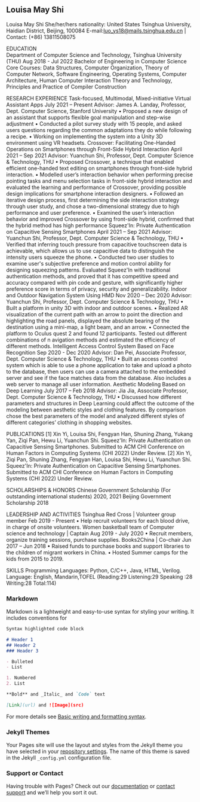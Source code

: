 ## Louisa May Shi

Louisa May Shi
She/her/hers  nationality: United States
Tsinghua University, Haidian District, Beijing, 100084
E-mail:luo_ys18@mails.tsinghua.edu.cn | Contact: (+86) 13811508075

EDUCATION      
Department of Computer Science and Technology, Tsinghua University (THU)       Aug 2018 - Jul 2022
Bachelor of Engineering in Computer Science 
Core Courses: Data Structures, Computer Organization, Theory of Computer Network, Software Engineering, 
Operating Systems, Computer Architecture, Human Computer Interaction Theory and Technology, Principles and Practice of Compiler Construction

RESEARCH EXPERIENCE
Task-focused, Multimodal, Mixed-initiative Virtual Assistant Apps                  July 2021 – Present
Advisor: James A. Landay, Professor, Dept. Computer Science, Stanford University
•	Proposed a new design of an assistant that supports flexible goal manipulation and step-wise adjustment
•	Conducted a pilot survey study with 15 people, and asked users questions regarding the common adaptations they do while following a recipe.
•	Working on implementing the system into a Unity 3D environment using VR headsets.
Crossover: Facilitating One-Handed Operations on Smartphones through Front-Side Hybrid Interaction
                 										                   April 2021 – Sep 2021
Advisor: Yuanchun Shi, Professor, Dept. Computer Science & Technology, THU
•	Proposed Crossover, a technique that enabled efficient one-handed text editing on smartphones through front-side hybrid interaction. 
•	Modelled user’s interaction behavior when performing precise pointing tasks and menu selection tasks in front-side hybrid interaction and evaluated the learning and performance of Crossover, providing possible design implications for smartphone interaction designers. 
•	Followed an iterative design process, first determining the side interaction strategy through user study, and chose a two-dimensional strategy due to high performance and user preference. 
•	Examined the user’s interaction behavior and improved Crossover by using front-side hybrid, confirmed that the hybrid method has high performance 
Squeez'In: Private Authentication on Capacitive Sensing Smartphones 				April 2021 – Sep 2021
Advisor: Yuanchun Shi, Professor, Dept. Computer Science & Technology, THU
•	Verified that inferring touch pressure from capacitive touchscreen data is achievable, which allows us to use capacitive data to distinguish the intensity users squeeze the phone.
•	Conducted two user studies to examine user's subjective preference and motion control ability for designing squeezing patterns. Evaluated Squeez'In with traditional authentication methods, and proved that it has competitive speed and accuracy compared with pin code and gesture, with significantly higher preference score in terms of privacy, security and generalizability.
Indoor and Outdoor Navigation System Using HMD                             Nov 2020 – Dec 2020
Advisor: Yuanchun Shi, Professor, Dept. Computer Science & Technology, THU
•	Built a platform in unity 3D with indoor and outdoor scenes.
•	Realized AR visualization of the current path with an arrow to point the direction and highlighting the road panels, displayed the absolute bearing of the destination using a mini-map, a light beam, and an arrow.
•	Connected the platform to Oculus quest 2 and found 12 participants. Tested out different combinations of n	avigation methods and estimated the efficiency of different methods.
Intelligent Access Control System Based on Face Recognition                      Sep 2020 - Dec 2020
Advisor: Dan Pei, Associate Professor, Dept. Computer Science & Technology, THU
•	Built an access control system which is able to use a phone application to take and upload a photo to the database, then users can use a camera attached to the embedded server and see if the face matches data from the database. Also includes a web server to manage all user information. 
Aesthetic Modeling Based on Deep Learning                                    July 2017 – Feb 2018
Advisor: Jia Jia, Associate Professor, Dept. Computer Science & Technology, THU
•	Discussed how different parameters and structures in Deep Learning could affect the outcome of the modeling between aesthetic styles and clothing features. By comparison chose the best parameters of the model and analyzed different styles of different categories’ clothing in shopping websites. 

PUBLICATIONS
[1] Xin Yi, Louisa Shi, Fengyan Han, Shuning Zhang, Yukang Yan, Ziqi Pan, Hewu Li, Yuanchun Shi. Squeez'In: Private Authentication on Capacitive Sensing Smartphones. Submitted to ACM CHI Conference on Human Factors in Computing Systems (CHI 2022) Under Review.
[2] Xin Yi, Ziqi Pan, Shuning Zhang, Fengyan Han, Louisa Shi, Hewu Li, Yuanchun Shi. Squeez'In: Private Authentication on Capacitive Sensing Smartphones. Submitted to ACM CHI Conference on Human Factors in Computing Systems (CHI 2022) Under Review.

SCHOLARSHIPS & HONORS
Chinese Government Scholarship (For outstanding international students)						2020, 2021
Beijing Government Scholarship																2018

LEADERSHIP AND ACTIVITIES
Tsinghua Red Cross | Volunteer group member                                                Feb 2019 - Present
•	Help recruit volunteers for each blood drive, in charge of onsite volunteers.
Women basketball team of Computer science and technology | Captain                      Aug 2019 - July 2020
•	Recruit members, organize training sessions, purchase supplies. 
Books2China | Co-chair														   Jun 2017 – Jun 2018
•	Raised funds to purchase books and support libraries to the children of migrant workers in China.
•	Hosted Summer camps for the kids from 2015 to 2019.

SKILLS
Programming Languages: Python, C/C++, Java, HTML, Verilog.
Language: English, Mandarin,TOFEL (Reading:29 Listening:29 Speaking :28 Writing:28 Total:114)


### Markdown

Markdown is a lightweight and easy-to-use syntax for styling your writing. It includes conventions for

```markdown
Syntax highlighted code block

# Header 1
## Header 2
### Header 3

- Bulleted
- List

1. Numbered
2. List

**Bold** and _Italic_ and `Code` text

[Link](url) and ![Image](src)
```

For more details see [Basic writing and formatting syntax](https://docs.github.com/en/github/writing-on-github/getting-started-with-writing-and-formatting-on-github/basic-writing-and-formatting-syntax).

### Jekyll Themes

Your Pages site will use the layout and styles from the Jekyll theme you have selected in your [repository settings](https://github.com/louisaaaaa/louisaaaaa.github.io/settings/pages). The name of this theme is saved in the Jekyll `_config.yml` configuration file.

### Support or Contact

Having trouble with Pages? Check out our [documentation](https://docs.github.com/categories/github-pages-basics/) or [contact support](https://support.github.com/contact) and we’ll help you sort it out.
